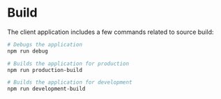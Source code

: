 # Build

The client application includes a few commands related to source build:

```sh
# Debugs the application
npm run debug

# Builds the application for production
npm run production-build

# Builds the application for development
npm run development-build
```
